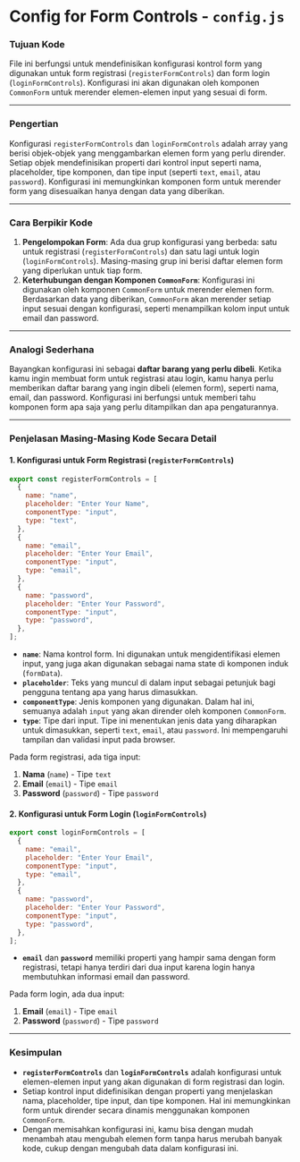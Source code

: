 # Config for Form Controls - `config.js`

### **Tujuan Kode**

File ini berfungsi untuk mendefinisikan konfigurasi kontrol form yang digunakan untuk form registrasi (`registerFormControls`) dan form login (`loginFormControls`). Konfigurasi ini akan digunakan oleh komponen `CommonForm` untuk merender elemen-elemen input yang sesuai di form.

---

### **Pengertian**

Konfigurasi `registerFormControls` dan `loginFormControls` adalah array yang berisi objek-objek yang menggambarkan elemen form yang perlu dirender. Setiap objek mendefinisikan properti dari kontrol input seperti nama, placeholder, tipe komponen, dan tipe input (seperti `text`, `email`, atau `password`). Konfigurasi ini memungkinkan komponen form untuk merender form yang disesuaikan hanya dengan data yang diberikan.

---

### **Cara Berpikir Kode**

1. **Pengelompokan Form**: Ada dua grup konfigurasi yang berbeda: satu untuk registrasi (`registerFormControls`) dan satu lagi untuk login (`loginFormControls`). Masing-masing grup ini berisi daftar elemen form yang diperlukan untuk tiap form.
2. **Keterhubungan dengan Komponen `CommonForm`**: Konfigurasi ini digunakan oleh komponen `CommonForm` untuk merender elemen form. Berdasarkan data yang diberikan, `CommonForm` akan merender setiap input sesuai dengan konfigurasi, seperti menampilkan kolom input untuk email dan password.

---

### **Analogi Sederhana**

Bayangkan konfigurasi ini sebagai **daftar barang yang perlu dibeli**. Ketika kamu ingin membuat form untuk registrasi atau login, kamu hanya perlu memberikan daftar barang yang ingin dibeli (elemen form), seperti nama, email, dan password. Konfigurasi ini berfungsi untuk memberi tahu komponen form apa saja yang perlu ditampilkan dan apa pengaturannya.

---

### **Penjelasan Masing-Masing Kode Secara Detail**

#### 1. **Konfigurasi untuk Form Registrasi (`registerFormControls`)**

```javascript
export const registerFormControls = [
  {
    name: "name",
    placeholder: "Enter Your Name",
    componentType: "input",
    type: "text",
  },
  {
    name: "email",
    placeholder: "Enter Your Email",
    componentType: "input",
    type: "email",
  },
  {
    name: "password",
    placeholder: "Enter Your Password",
    componentType: "input",
    type: "password",
  },
];
```

- **`name`**: Nama kontrol form. Ini digunakan untuk mengidentifikasi elemen input, yang juga akan digunakan sebagai nama state di komponen induk (`formData`).
- **`placeholder`**: Teks yang muncul di dalam input sebagai petunjuk bagi pengguna tentang apa yang harus dimasukkan.
- **`componentType`**: Jenis komponen yang digunakan. Dalam hal ini, semuanya adalah `input` yang akan dirender oleh komponen `CommonForm`.
- **`type`**: Tipe dari input. Tipe ini menentukan jenis data yang diharapkan untuk dimasukkan, seperti `text`, `email`, atau `password`. Ini mempengaruhi tampilan dan validasi input pada browser.

Pada form registrasi, ada tiga input:

1. **Nama** (`name`) - Tipe `text`
2. **Email** (`email`) - Tipe `email`
3. **Password** (`password`) - Tipe `password`

#### 2. **Konfigurasi untuk Form Login (`loginFormControls`)**

```javascript
export const loginFormControls = [
  {
    name: "email",
    placeholder: "Enter Your Email",
    componentType: "input",
    type: "email",
  },
  {
    name: "password",
    placeholder: "Enter Your Password",
    componentType: "input",
    type: "password",
  },
];
```

- **`email`** dan **`password`** memiliki properti yang hampir sama dengan form registrasi, tetapi hanya terdiri dari dua input karena login hanya membutuhkan informasi email dan password.

Pada form login, ada dua input:

1. **Email** (`email`) - Tipe `email`
2. **Password** (`password`) - Tipe `password`

---

### **Kesimpulan**

- **`registerFormControls`** dan **`loginFormControls`** adalah konfigurasi untuk elemen-elemen input yang akan digunakan di form registrasi dan login.
- Setiap kontrol input didefinisikan dengan properti yang menjelaskan nama, placeholder, tipe input, dan tipe komponen. Hal ini memungkinkan form untuk dirender secara dinamis menggunakan komponen `CommonForm`.
- Dengan memisahkan konfigurasi ini, kamu bisa dengan mudah menambah atau mengubah elemen form tanpa harus merubah banyak kode, cukup dengan mengubah data dalam konfigurasi ini.

